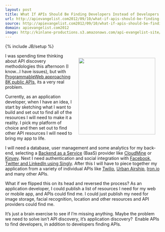 ```yaml
---
layout: post
title: What If APIs Should Be Finding Developers Instead of Developers Discovering APIs
url: http://apievangelist.com2012/09/10/what-if-apis-should-be-finding-developers-instead-of-developers-discovering-apis/
source: http://apievangelist.com2012/09/10/what-if-apis-should-be-finding-developers-instead-of-developers-discovering-apis/
domain: apievangelist.com2012
image: http://kinlane-productions.s3.amazonaws.com/api-evangelist-site/blog/API-Upside.png
---
```

{% include JB/setup %}
<p><img style="padding: 15px;" src="https://s3.amazonaws.com/kinlane-productions/api-evangelist/API-Upside.png" alt="" width="250" align="right" /></p>
<p>I was spending time thinking about API discovery methodologies this afternoon (I know...I have issues), but with <a title="ProgrammableWeb approaching 8K public APIs" href="http://www.programmableweb.com/">ProgrammableWeb approaching 8K public APIs</a>, its a very real problem.</p>
<p>Currently, as an application developer, when I have an idea, I start by sketching what I want to build and set out to find all of the resources I will need to make it a reality.  I pick my platform of choice and then set out to find other API resources I will need to bring my app to life.</p>
<p>I will need a database, user management and some analytics for my back-end, selecting a <a title="Backend as a Service" href="http://apievangelist.com/2012/08/22/mobile-backend-as-a-service-roundup-and-the-future-of-web-apis/">Backend as a Service</a>&nbsp;(BaaS)&nbsp;provider like <a title="CloudMine" href="https://cloudmine.me/">CloudMine</a> or <a title="Kinvey" href="http://www.kinvey.com/">Kinvey</a>.  Next I need authentication and social integration with <a title="Facebook, Twitter and LinkedIn using Singly" href="http://www.singly.com">Facebook, Twitter and LinkedIn using Singly</a>.  After this I will have to piece together my application from a variety of individual APIs like <a title="Twilio" href="http://www.twilio.com/">Twilio</a>, <a title="Urban Airship" href="http://urbanairship.com/">Urban Airship</a>, <a title="Iron.io" href="http://Iron.io">Iron.io</a> and many other APIs.</p>
<p>What if we flipped this on its head and reversed the process?  As an application developer, I could publish a list of resources I need for my web or mobile app, and APIs could find me.  I could just publish my need for image storage, facial recognition, location and other resources and API providers could find me.</p>
<p>It&rsquo;s just a brain exercise to see if I&rsquo;m missing anything.  Maybe the problem we need to solve isn&rsquo;t API discovery, it&rsquo;s application discovery? &nbsp;Enable APIs to find developers, in addition to developers finding APIs.</p>
